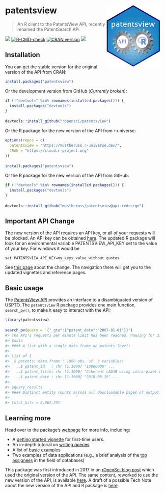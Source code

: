 
# patentsview <img src="man/figures/logo.png" align="right" height="200" style="float:right; height:200px;" alt="Package Logo"/>

> An R client to the PatentsView API, recently renamed the PatentSearch
> API

[![](http://badges.ropensci.org/112_status.svg)](https://github.com/ropensci/software-review/issues/112)
[![R-CMD-check](https://github.com/ropensci/patentsview/workflows/R-CMD-check/badge.svg)](https://github.com/ropensci/patentsview/actions)
[![CRAN
version](http://www.r-pkg.org/badges/version/patentsview)](https://cran.r-project.org/package=patentsview)
[![](https://mustberuss.r-universe.dev/badges/patentsview)](https://mustberuss.r-universe.dev/ui#package:patentsview)

## Installation

You can get the stable version for the original version of the API from
CRAN:

``` r
install.packages("patentsview")
```

Or the development version from GitHub (*Currently broken*):

``` r
if (!"devtools" %in% rownames(installed.packages())) {
  install.packages("devtools")
}

devtools::install_github("ropensci/patentsview")
```

Or the R package for the new version of the API from r-universe:

``` r
options(repos = c(
  patentsview = "https://mustberuss.r-universe.dev/",
  CRAN = "https://cloud.r-project.org"
))

install.packages("patentsview")
```

Or the R package for the new version of the API from GitHub:

``` r
if (!"devtools" %in% rownames(installed.packages())) {
  install.packages("devtools")
}

devtools::install_github("mustberuss/patentsview@api-redesign")
```

## Important API Change

The new version of the API requires an API key, or all of your requests
will be blocked. An API key can be obtained
[here](https://patentsview.org/apis/keyrequest). The updated R package
will look for an environmental variable PATENTSVIEW_API_KEY set to the
value of your key. For windows it would be

    set PATENTSVIEW_API_KEY=my_keys_value_without quotes

See [this
page](https://mustberuss.github.io/patentsview/articles/api-changes.html)
about the change. The navigation there will get you to the updated
vignettes and reference pages.

## Basic usage

The [PatentsView
API](https://search.patentsview.org/docs/docs/Search%20API/SearchAPIReference/#endpoints)
provides an interface to a disambiguated version of USPTO. The
`patentsview` R package provides one main function, `search_pv()`, to
make it easy to interact with the API:

``` r
library(patentsview)

search_pv(query = '{"_gte":{"patent_date":"2007-01-01"}}')
#> The API's requests per minute limit has been reached. Pausing for 31 seconds before continuing.
#> $data
#> #### A list with a single data frame on patents level:
#> 
#> List of 1
#>  $ patents:'data.frame': 1000 obs. of  3 variables:
#>   ..$ patent_id   : chr [1:1000] "10000000" ...
#>   ..$ patent_title: chr [1:1000] "Coherent LADAR using intra-pixel quadrature"..
#>   ..$ patent_date : chr [1:1000] "2018-06-19" ...
#> 
#> $query_results
#> #### Distinct entity counts across all downloadable pages of output:
#> 
#> total_hits = 5,362,291
```

## Learning more

Head over to the package’s
[webpage](https://docs.ropensci.org/patentsview/index.html) for more
info, including:

-   A [getting started
    vignette](https://mustberuss.github.io/patentsview/articles/getting-started.html)
    for first-time users.
-   An in-depth tutorial on [writing
    queries](https://mustberuss.github.io/patentsview/articles/writing-queries.html)
-   A list of [basic
    examples](https://mustberuss.github.io/patentsview/articles/examples.html)
-   Two examples of data applications (e.g., a brief analysis of the
    [top
    assignees](https://mustberuss.github.io/patentsview/articles/top-assignees.html)
    in the field of databases)

This package was first introduced in 2017 in an [rOpenSci blog
post](https://ropensci.org/blog/2017/09/19/patentsview/) which used the
original version of the API. The same content, reworked to use the new
version of the API, is available
[here](https://mustberuss.github.io/patentsview/articles/ropensci_blog_post.html).
A draft of a possible Tech Note about the new version of the API and R
package is
[here](https://mustberuss.github.io/patentsview/articles/patentsview-breaking-change.html).
